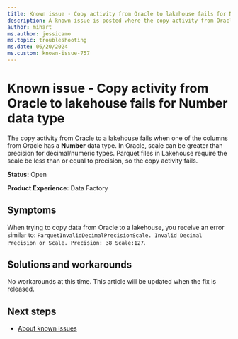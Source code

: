 ```yaml
---
title: Known issue - Copy activity from Oracle to lakehouse fails for Number data type
description: A known issue is posted where the copy activity from Oracle to lakehouse fails for Number data type.
author: mihart
ms.author: jessicamo
ms.topic: troubleshooting  
ms.date: 06/20/2024
ms.custom: known-issue-757
---
```


# Known issue - Copy activity from Oracle to lakehouse fails for Number data type

The copy activity from Oracle to a lakehouse fails when one of the columns from Oracle has a **Number** data type. In Oracle, scale can be greater than precision for decimal/numeric types. Parquet files in Lakehouse require the scale be less than or equal to precision, so the copy activity fails.

**Status:** Open

**Product Experience:** Data Factory

## Symptoms

When trying to copy data from Oracle to a lakehouse, you receive an error similar to: `ParquetInvalidDecimalPrecisionScale. Invalid Decimal Precision or Scale. Precision: 38 Scale:127`.

## Solutions and workarounds

No workarounds at this time. This article will be updated when the fix is released.

## Next steps

- [About known issues](https://support.fabric.microsoft.com/known-issues)
